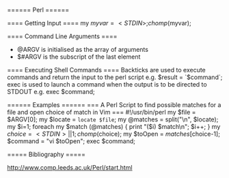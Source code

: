 ====== Perl ======

==== Getting Input ====
my $myvar = <STDIN>;
chomp($myvar);

==== Command Line Arguments ====

  * @ARGV is initialised as the array of arguments
  * $#ARGV is the subscript of the last element

==== Executing Shell Commands ====
Backticks are used to execute commands and return the input to the perl script e.g.
  $result = `$command`;
exec is used to launch a command when the output is to be directed to STDOUT e.g.
  exec $command;



====== Examples ======
=== A Perl Script to find possible matches for a file and open choice of match in Vim ===
  #!/usr/bin/perl
  my $file = $ARGV[0];
  my $locate = `locate $file`;
  my @matches = split("\n", $locate);
  my $i=1;
  foreach my $match (@matches) {
      print "($i) $match\n";
      $i++;
  }
  my $choice = <STDIN> || 1;
  chomp($choice);
  my $toOpen = $matches[$choice-1];
  $command =  "vi $toOpen";
  exec $command;


===== Bibliography =====

http://www.comp.leeds.ac.uk/Perl/start.html
